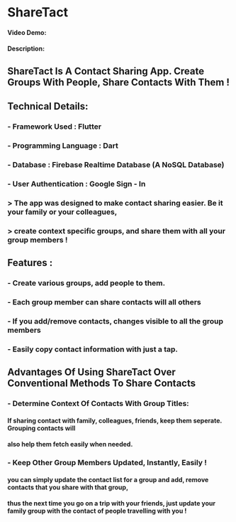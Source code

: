 # ShareTact
#### Video Demo:  <URL HERE>
#### Description:


## ShareTact Is A Contact Sharing App. Create Groups With People, Share Contacts With Them !

## Technical Details:
### - Framework Used : Flutter
### - Programming Language : Dart
### - Database : Firebase Realtime Database (A NoSQL Database)
### - User Authentication : Google Sign - In

### > The app was designed to make contact sharing easier. Be it your family or your colleagues,
### > create context specific groups, and share them with all your group members !

## Features :
### - Create various groups, add people to them.

### - Each group member can share contacts will all others

### - If you add/remove contacts, changes visible to all the group members

### - Easily copy contact information with just a tap.

## Advantages Of Using ShareTact Over Conventional Methods To Share Contacts

### - Determine Context Of Contacts With Group Titles:
#### If sharing contact with family, colleagues, friends, keep them seperate. Grouping contacts will
#### also help them fetch easily when needed.

### - Keep Other Group Members Updated, Instantly, Easily !
#### you can simply update the contact list for a group and add, remove contacts that you share with that group,
#### thus the next time you go on a trip with your friends, just update your family group with the contact of people travelling with you !

